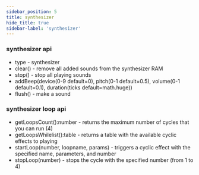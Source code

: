 ```yaml
---
sidebar_position: 5
title: synthesizer
hide_title: true
sidebar-label: 'synthesizer'
---
```


### synthesizer api
* type - synthesizer
* clear() - remove all added sounds from the synthesizer RAM
* stop() - stop all playing sounds
* addBeep(device(0-9 default=0), pitch(0-1 default=0.5), volume(0-1 default=0.1), duration(ticks default=math.huge))
* flush() - make a sound

### synthesizer loop api
* getLoopsCount():number - returns the maximum number of cycles that you can run (4)
* getLoopsWhilelist():table - returns a table with the available cyclic effects to playing
* startLoop(number, loopname, params) - triggers a cyclic effect with the specified name, parameters, and number
* stopLoop(number) - stops the cycle with the specified number (from 1 to 4)